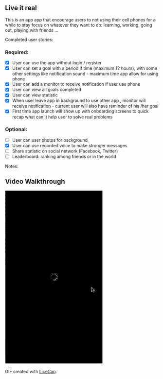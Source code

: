 ## Live it real

This is an app app that encourage users to not using their cell phones for a while to stay focus on whatever they want to do: learning, working, going out, playing with friends …

Completed user stories:

### Required:
- [x] User can use the app without login / register
- [x] User can set a goal with a period if time (maximum 12 hours), with some other settings like notification sound - maximum time app allow for using phone 
- [x] User can add a monitor to receive notification if user use phone
- [x] User can view all goals completed 
- [x] User can view statistic 
- [x] When user leave app in background to use other app , monitor will receive notification - current user will also have reminder of his /her goal
- [x] First time app launch will show up with onboarding screens to quick recap what can it help user to solve real problems

### Optional:
- [ ] User can user photos for background
- [x] User can use recorded voice to make stronger messages
- [ ] Share statistic on social network (Facebook, Twitter)
- [ ] Leaderboard: ranking among friends or in the world
 
Notes:


## Video Walkthrough 
<img src="https://github.com/swift102016team5/mefocus/blob/master/walkthrough.gif?raw=true" />


GIF created with [LiceCap](http://www.cockos.com/licecap/).

